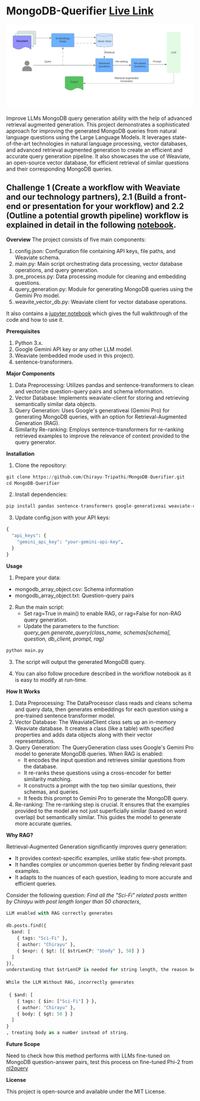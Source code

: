 # MongoDB-Querifier [Live Link](https://querifier.streamlit.app/)
<p align="center">
<img src="images/workflow.png?raw=true" alt="GPT-Architecture" width="800"/>
</p>

Improve LLMs MongoDB query generation ability with the help of advanced retrieval augmented generation.
This project demonstrates a sophisticated approach for improving the generated MongoDB queries from natural language questions using the Large Language Models. It leverages state-of-the-art technologies in natural language processing, vector databases, and advanced retrieval augmented generation to create an efficient and accurate query generation pipeline. It also showcases the use of Weaviate, an open-source vector database, for efficient retrieval of similar questions and their corresponding MongoDB queries.

## Challenge 1 (Create a workflow with Weaviate and our technology partners), 2.1 (Build a front-end or presentation for your workflow) and 2.2 (Outline a potential growth pipeline) workflow is explained in detail in the following [notebook](./notebook/workflow.ipynb).


**Overview**
The project consists of five main components:

1. config.json: Configuration file containing API keys, file paths, and Weaviate schema.
2. main.py: Main script orchestrating data processing, vector database operations, and query generation.
3. pre_process.py: Data processing module for cleaning and embedding questions.
4. query_generation.py: Module for generating MongoDB queries using the Gemini Pro model.
5. weavite_vector_db.py: Weaviate client for vector database operations.

It also contains a [jupyter notebook](./notebook/workflow.ipynb) which gives the full walkthrough of the code and how to use it.

**Prerequisites**

1. Python 3.x.
2. Google Gemini API key or any other LLM model.
3. Weaviate (embedded mode used in this project).
4. sentence-transformers.

**Major Components**

1. Data Preprocessing: Utilizes pandas and sentence-transformers to clean and vectorize question-query pairs and schema information.
2. Vector Database: Implements weaviate-client for storing and retrieving semantically similar data objects.
3. Query Generation: Uses Google's generativeai (Gemini Pro) for generating MongoDB queries, with an option for Retrieval-Augmented Generation (RAG).
4. Similarity Re-ranking: Employs sentence-transformers for re-ranking retrieved examples to improve the relevance of context provided to the query generator.

**Installation**

1. Clone the repository:
```python
git clone https://github.com/Chirayu-Tripathi/MongoDB-Querifier.git
cd MongoDB-Querifier

```

2. Install dependencies:
```python
pip install pandas sentence-transformers google-generativeai weaviate-client
```

3. Update config.json with your API keys:
```python
{
  "api_keys": {
    "gemini_api_key": "your-gemini-api-key",
  }
}
```
**Usage**
1. Prepare your data:

* mongodb_array_object.csv: Schema information
* mongodb_array_object.txt: Question-query pairs

2. Run the main script:
    * Set rag=True in main() to enable RAG, or rag=False for non-RAG query generation.
    * Update the parameters to the function: *query_gen.generate_query(class_name, schemas[schema], question, db_client, prompt, rag)*

```python
python main.py
```

3. The script will output the generated MongoDB query.

4. You can also follow procedure described in the workflow notebook as it is easy to modify at run-time.

**How It Works**

1. Data Preprocessing: The DataProcessor class reads and cleans schema and query data, then generates embeddings for each question using a pre-trained sentence transformer model.
2. Vector Database: The WeaviateClient class sets up an in-memory Weaviate database. It creates a class (like a table) with specified properties and adds data objects along with their vector representations.
3. Query Generation: The QueryGeneration class uses Google's Gemini Pro model to generate MongoDB queries. When RAG is enabled:
    * It encodes the input question and retrieves similar questions from the database.
    * It re-ranks these questions using a cross-encoder for better similarity matching.
    * It constructs a prompt with the top two similar questions, their schemas, and queries.
    * It feeds this prompt to Gemini Pro to generate the MongoDB query.
4. Re-ranking: The re-ranking step is crucial. It ensures that the examples provided to the model are not just superficially similar (based on word overlap) but semantically similar. This guides the model to generate more accurate queries.

**Why RAG?**

Retrieval-Augmented Generation significantly improves query generation:
 * It provides context-specific examples, unlike static few-shot prompts.
 * It handles complex or uncommon queries better by finding relevant past examples.
 * It adapts to the nuances of each question, leading to more accurate and efficient queries.

Consider the following question: *Find all the "Sci-Fi" related posts written by Chirayu with post length longer than 50 characters*, 
 
```python
LLM enabled with RAG correctly generates

db.posts.find({
  $and: [
    { tags: "Sci-Fi" },
    { author: "Chirayu" },
    { $expr: { $gt: [{ $strLenCP: "$body" }, 50] } }
  ]
}), 
understanding that $strLenCP is needed for string length, the reason behind this generation is the use of relevant question-query-schema pairs fetched from the vector store. 

While the LLM Without RAG, incorrectly generates 
 
 { $and: [
    { tags: { $in: ["Sci-Fi"] } },
    { author: "Chirayu" },
    { body: { $gt: 50 } }
  ]
}
, treating body as a number instead of string.
```


**Future Scope**

Need to check how this method performs with LLMs fine-tuned on MongoDB question-answer pairs, test this process on fine-tuned Phi-2 from [nl2query](https://github.com/Chirayu-Tripathi/nl2query)

**License**

This project is open-source and available under the MIT License.